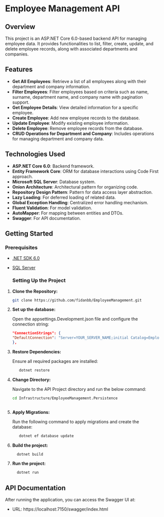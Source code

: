 # Employee Management API

## Overview
This project is an ASP.NET Core 6.0-based backend API for managing employee data. It provides functionalities to list, filter, create, update, and delete employee records, along with associated departments and companies.

## Features
- **Get All Employees**: Retrieve a list of all employees along with their department and company information.
- **Filter Employees**: Filter employees based on criteria such as name, surname, department name, and company name with pagination support.
- **Get Employee Details**: View detailed information for a specific employee.
- **Create Employee**: Add new employee records to the database.
- **Update Employee**: Modify existing employee information.
- **Delete Employee**: Remove employee records from the database.
- **CRUD Operations for Department and Company**: Includes operations for managing department and company data.

 ## Technologies Used
- **ASP.NET Core 6.0**: Backend framework.
- **Entity Framework Core**: ORM for database interactions using Code First approach.
- **Microsoft SQL Server**: Database system.
- **Onion Architecture**: Architectural pattern for organizing code.
- **Repository Design Pattern**: Pattern for data access layer abstraction.
- **Lazy Loading**: For deferred loading of related data.
- **Global Exception Handling**: Centralized error handling mechanism.
- **Fluent Validation**: For model validation.
- **AutoMapper**: For mapping between entities and DTOs.
- **Swagger**: For API documentation.

 ## Getting Started
 ### Prerequisites
- [.NET SDK 6.0](https://dotnet.microsoft.com/download/dotnet/6.0)
- [SQL Server](https://www.microsoft.com/en-us/sql-server/sql-server-downloads)

  ### Setting Up the Project

1. **Clone the Repository:**
   
   ```bash
   git clone https://github.com/fidanbb/EmployeeManagement.git
   
2. **Set up the database:**
   
   Open the appsettings.Development.json file and configure the connection string:
   ```json
   "ConnectionStrings": {
   "DefaultConnection": "Server=YOUR_SERVER_NAME;initial Catalog=EmployeeManagementDb;integrated Security=true; TrustServerCertificate=true;"
   },
   
3. **Restore Dependencies:**
   
   Ensure all required packages are installed:
   
   ```bash
      dotnet restore
   
4. **Change Directory:**
   
   Navigate to the API Project directory and run the below command:
   ```bash
   cd Infrastructure/EmployeeManagement.Persistence
     
5. **Apply Migrations:**
   
   Run the following command to apply migrations and create the database:
   
   ```bash
      dotnet ef database update
   
6. **Build the project:**
   
   ```bash
     dotnet build
   
7. **Run the project:**
   
   ```bash
     dotnet run

## API Documentation
After running the application, you can access the Swagger UI at:

- URL: https://localhost:7150/swagger/index.html





